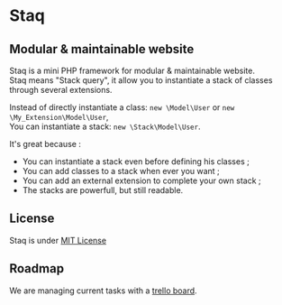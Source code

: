 Staq
======

Modular & maintainable website
--------
Staq is a mini PHP framework for modular & maintainable website.<br>
Staq means "Stack query", it allow you to instantiate a stack of classes through several extensions.

Instead of directly instantiate a class: <code>new \Model\User</code> or <code>new \My_Extension\Model\User</code>,<br>
You can instantiate a stack: <code>new \Stack\Model\User</code>.

It's great because :

* You can instantiate a stack even before defining his classes ;
* You can add classes to a stack when ever you want ;
* You can add an external extension to complete your own stack ;
* The stacks are powerfull, but still readable. 


License
--------
Staq is under [MIT License](http://opensource.org/licenses/MIT)


Roadmap
--------
We are managing current tasks with a [trello board](https://trello.com/board/staq/50de3fe18942735c620000a9).

